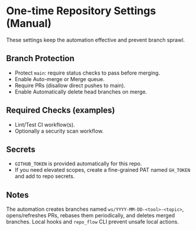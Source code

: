 # One-time Repository Settings (Manual)

These settings keep the automation effective and prevent branch sprawl.

## Branch Protection

- Protect `main`: require status checks to pass before merging.
- Enable Auto-merge or Merge queue.
- Require PRs (disallow direct pushes to main).
- Enable Automatically delete head branches on merge.

## Required Checks (examples)

- Lint/Test CI workflow(s).
- Optionally a security scan workflow.

## Secrets

- `GITHUB_TOKEN` is provided automatically for this repo.
- If you need elevated scopes, create a fine-grained PAT named `GH_TOKEN` and add to repo secrets.

## Notes

The automation creates branches named `ws/YYYY-MM-DD-<tool>-<topic>`,
opens/refreshes PRs, rebases them periodically, and deletes merged branches.
Local hooks and `repo_flow` CLI prevent unsafe local actions.

